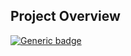 ## Project Overview
[![Generic badge](https://img.shields.io/badge/Version-v1.2-Green.svg)](https://shields.io/)
